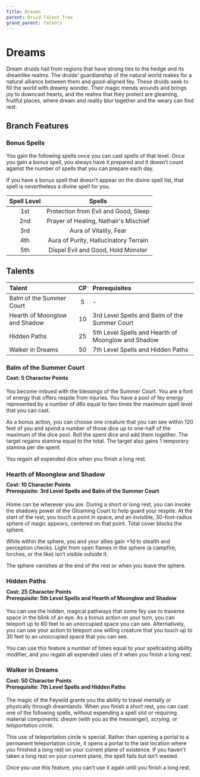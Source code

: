 ```yaml
---
Title: Dreams
parent: Druid Talent Tree
grand_parent: Talents
---
```


# Dreams
Dream druids hail from regions that have strong ties to the hedge and its dreamlike realms. The druids’ guardianship of the natural world makes for a natural alliance between them and good-aligned fey. These druids seek to fill the world with dreamy wonder. Their magic mends wounds and brings joy to downcast hearts, and the realms that they protect are gleaming, fruitful places, where dream and reality blur together and the weary can find rest.

## Branch Features

### Bonus Spells
You gain the following spells once you can cast spells of that level. Once you gain a bonus spell, you always have it prepared and it doesn’t count against the number of spells that you can prepare each day.

If you have a bonus spell that doesn’t appear on the divine spell list, that spell is nevertheless a divine spell for you.

| Spell Level | Spells |
|:-----------:|:------:|
| 1st | Protection from Evil and Good, Sleep |   
| 2nd | Prayer of Healing, Nathair's Mischief |  
| 3rd | Aura of Vitality, Fear |  
| 4th | Aura of Purity, Hallucinatory Terrain |  
| 5th | Dispel Evil and Good, Hold Monster |  

## Talents

| Talent | CP | Prerequisites |
|:-------|:--:|:--------------|
| Balm of the Summer Court      | 5  | - |   
| Hearth of Moonglow and Shadow | 10 | 3rd Level Spells and Balm of the Summer Court |   
| Hidden Paths                  | 25 | 5th Level Spells and Hearth of Moonglow and Shadow |   
| Walker in Dreams              | 50 | 7th Level Spells and Hidden Paths |   

### Balm of the Summer Court

<div style="margin-top:-10px;"></div>

#### **Cost:** 5 Character Points
You become imbued with the blessings of the Summer Court. You are a font of energy that offers respite from injuries. You have a pool of fey energy represented by a number of d6s equal to two times the maximum spell level that you can cast.

As a bonus action, you can choose one creature that you can see within 120 feet of you and spend a number of those dice up to one-half of the maximum of the dice pool. Roll the spent dice and add them together. The target regains stamina equal to the total. The target also gains 1 temporary stamina per die spent.

You regain all expended dice when you finish a long rest.

### Hearth of Moonglow and Shadow

<div style="margin-top:-10px;"></div>

#### **Cost:** 10 Character Points<br>**Prerequisite:** 3rd Level Spells and Balm of the Summer Court
Home can be wherever you are. During a short or long rest, you can invoke the shadowy power of the Gloaming Court to help guard your respite. At the start of the rest, you touch a point in space, and an invisible, 30-foot-radius sphere of magic appears, centered on that point. Total cover blocks the sphere.

While within the sphere, you and your allies gain +1d to stealth and perception checks. Light from open flames in the sphere (a campfire, torches, or the like) isn’t visible outside it.

The sphere vanishes at the end of the rest or when you leave the sphere.

### Hidden Paths

<div style="margin-top:-10px;"></div>

#### **Cost:** 25 Character Points<br>**Prerequisite:** 5th Level Spells and Hearth of Moonglow and Shadow
You can use the hidden, magical pathways that some fey use to traverse space in the blink of an eye. As a bonus action on your turn, you can teleport up to 60 feet to an unoccupied space you can see. Alternatively, you can use your action to teleport one willing creature that you touch up to 30 feet to an unoccupied space that you can see.

You can use this feature a number of times equal to your spellcasting ability modifier, and you regain all expended uses of it when you finish a long rest.

### Walker in Dreams

<div style="margin-top:-10px;"></div>

#### **Cost:** 50 Character Points<br>**Prerequisite:** 7th Level Spells and Hidden Paths
The magic of the Feywild grants you the ability to travel mentally or physically through dreamlands. When you finish a short rest, you can cast one of the following spells, without expending a spell slot or requiring material components: *dream* (with you as the messenger), *scrying*, or *teleportation circle*.

This use of teleportation circle is special. Rather than opening a portal to a permanent teleportation circle, it opens a portal to the last location where you finished a long rest on your current plane of existence. If you haven’t taken a long rest on your current plane, the spell fails but isn’t wasted.

Once you use this feature, you can’t use it again until you finish a long rest.
